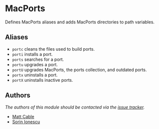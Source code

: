 MacPorts
========

Defines MacPorts aliases and adds MacPorts directories to path variables.

Aliases
-------

  - `portc` cleans the files used to build ports.
  - `porti` installs a port.
  - `ports` searches for a port.
  - `portu` upgrades a port.
  - `portU` upgrades MacPorts, the ports collection, and outdated ports.
  - `portx` uninstalls a port.
  - `portX` uninstalls inactive ports.

Authors
-------

*The authors of this module should be contacted via the [issue tracker][1].*

  - [Matt Cable](https://github.com/curiousstranger)
  - [Sorin Ionescu](https://github.com/sorin-ionescu)

[1]: https://github.com/zsh-users/prezto/issues
